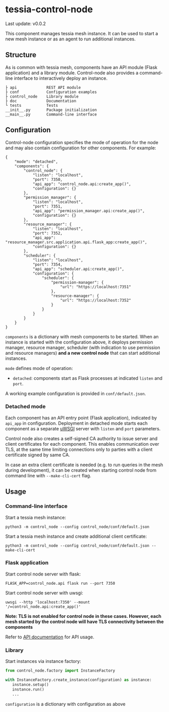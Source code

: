 <!--
Copyright 2021 IBM Corp.

Licensed under the Apache License, Version 2.0 (the "License");
you may not use this file except in compliance with the License.
You may obtain a copy of the License at

   http://www.apache.org/licenses/LICENSE-2.0

Unless required by applicable law or agreed to in writing, software
distributed under the License is distributed on an "AS IS" BASIS,
WITHOUT WARRANTIES OR CONDITIONS OF ANY KIND, either express or implied.
See the License for the specific language governing permissions and
limitations under the License.
-->
# tessia-control-node

Last update: v0.0.2

This component manages tessia mesh instance. It can be used to start a new mesh
instance or as an agent to run additional instances.

## Structure

As is common with tessia mesh, components have an API module (Flask application)
and a library module. Control-node also provides a command-line interface to
interactively deploy an instance.

```
├ api             REST API module
├ conf            Configuration examples
├ control_node    Library module
├ doc             Documentation
└ tests           Tests
__init__.py       Package initialization
__main__.py       Command-line interface
```

## Configuration

Control-node configuration specifies the mode of operation for the node and may
also contain configuration for other components. For example:
```
{
    "mode": "detached",
    "components": {
        "control_node": {
            "listen": "localhost",
            "port": 7350,
            "api_app": "control_node.api:create_app()",
            "configuration": {}
        },
        "permission_manager": {
            "listen": "localhost",
            "port": 7351,
            "api_app": "permission_manager.api:create_app()",
            "configuration": {}
        },
        "resource_manager": {
            "listen": "localhost",
            "port": 7352,
            "api_app": "resource_manager.src.application.api.flask_app:create_app()",
            "configuration": {}
        },
        "scheduler": {
            "listen": "localhost",
            "port": 7354,
            "api_app": "scheduler.api:create_app()",
            "configuration": {
                "scheduler": {
                    "permission-manager": {
                        "url": "https://localhost:7351"
                    },
                    "resource-manager": {
                        "url": "https://localhost:7352"
                    }
                }
            }
        }
    }
}
```
`components` is a dictionary with mesh components to be started. When an
instance is started with the configuration above, it deploys permission manager,
resource manager, scheduler (with indication to use permission and resource
managers) **and a new control node** that can start additional instances.

`mode` defines mode of operation:
- `detached`: components start as Flask processes at indicated `listen` and
  `port`.

A working example configuration is provided in `conf/default.json`.

### Detached mode

Each component has an API entry point (Flask application), indicated by `api_app`
in configuration. Deployment in detached mode starts each component as a separate
[uWSGI](https://uwsgi-docs.readthedocs.io/en/latest/index.html) server 
with `listen` and `port` parameters.

Control node also creates a self-signed CA authority to issue server and client 
certificates for each component. This enables communication over TLS,
at the same time limiting connections only to parties with a client certificate
signed by same CA.

In case an extra client certificate is needed (e.g. to run queries in the mesh
during development), it can be created when starting control node 
from command line with `--make-cli-cert` flag.

## Usage

### Command-line interface

Start a tessia mesh instance:
```
python3 -m control_node --config control_node/conf/default.json
```

Start a tessia mesh instance and create additional client certificate:
```
python3 -m control_node --config control_node/conf/default.json --make-cli-cert
```

### Flask application

Start control node server with flask:
```
FLASK_APP=control_node.api flask run --port 7350
```

Start control node server with uwsgi:
```
uwsgi --http 'localhost:7350' --mount '/=control_node.api:create_app()'
```

**Note: TLS is not enabled for control node in these cases. However, each mesh started by the control node will have TLS connectivity between the components**

Refer to [API documentation](./api.md) for API usage.

### Library

Start instances via instance factory:
```python
from control_node.factory import InstanceFactory

with InstanceFactory.create_instance(configuration) as instance:
   instance.setup()
   instance.run()
   ...
```

`configuration` is a dictionary with configuration as above

